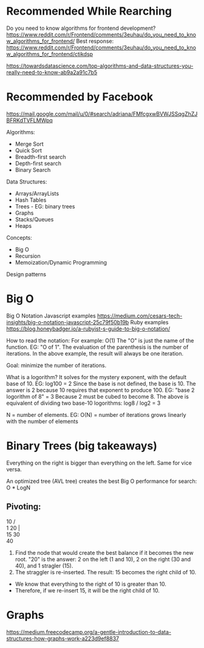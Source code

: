 # Recommended While Rearching

Do you need to know algorithms for frontend development?
https://www.reddit.com/r/Frontend/comments/3euhau/do_you_need_to_know_algorithms_for_frontend/
  Best response:
  https://www.reddit.com/r/Frontend/comments/3euhau/do_you_need_to_know_algorithms_for_frontend/ctikdsp

https://towardsdatascience.com/top-algorithms-and-data-structures-you-really-need-to-know-ab9a2a91c7b5

# Recommended by Facebook

https://mail.google.com/mail/u/0/#search/adriana/FMfcgxwBVWJSSqgZhZJBFRKdTVFLMWpq

Algorithms:
- Merge Sort
- Quick Sort
- Breadth-first search
- Depth-first search
- Binary Search

Data Structures:
- Arrays/ArrayLists
- Hash Tables
- Trees - EG: binary trees
- Graphs
- Stacks/Queues
- Heaps

Concepts:
- Big O
- Recursion
- Memoization/Dynamic Programming

Design patterns

# Big O

Big O Notation
  Javascript examples
  https://medium.com/cesars-tech-insights/big-o-notation-javascript-25c79f50b19b
  Ruby examples
  https://blog.honeybadger.io/a-rubyist-s-guide-to-big-o-notation/

How to read the notation:
For example: O(1)
The "O" is just the name of the function. EG: "O of 1".
The evaluation of the parenthesis is the number of iterations.
In the above example, the result will always be one iteration.

Goal: minimize the number of iterations.

What is a logorithm?
It solves for the mystery exponent, with the default base of 10.
EG: log100 = 2
Since the base is not defined, the base is 10. The answer is 2 because 10 requires that exponent to produce 100.
EG: "base 2 logorithm of 8" = 3
Because 2 must be cubed to become 8.
The above is equivalent of dividing two base-10 logorithms: log8 / log2 = 3

N = number of elements.
EG: O(N) = number of iterations grows linearly with the number of elements

Binary Trees (big takeaways)
============

Everything on the right is bigger than everything on the left.
Same for vice versa.

An optimized tree (AVL tree) creates the best Big O performance for search: O * LogN

Pivoting:
---------

  10
/     \
1     20
      |   \
      15    30
              \
                40

1. Find the node that would create the best balance if it becomes the new root. "20" is the answer: 2 on the left (1 and 10), 2 on the right (30 and 40), and 1 stragler (15).
2. The straggler is re-inserted. The result: 15 becomes the right child of 10.
- We know that everything to the right of 10 is greater than 10.
- Therefore, if we re-insert 15, it will be the right child of 10.

Graphs
======

https://medium.freecodecamp.org/a-gentle-introduction-to-data-structures-how-graphs-work-a223d9ef8837
